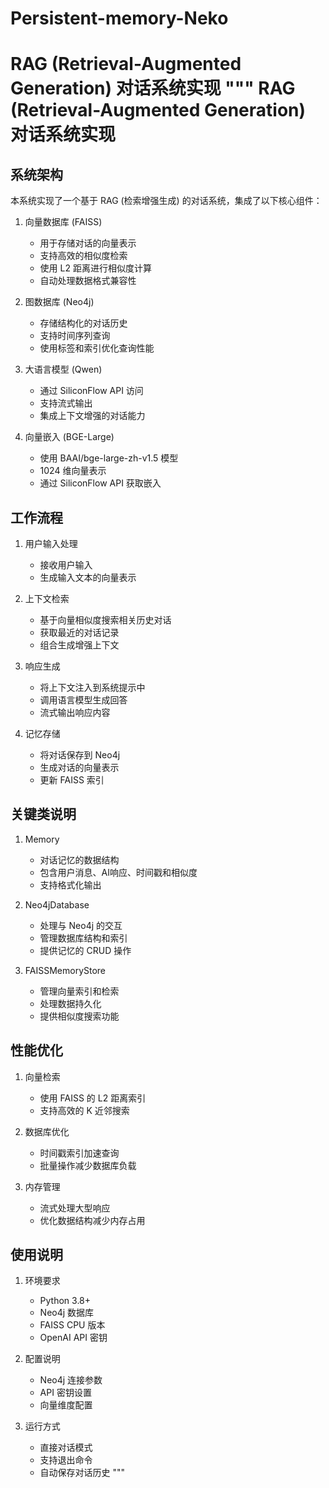 # Persistent-memory-Neko
RAG (Retrieval-Augmented Generation) 对话系统实现
"""
RAG (Retrieval-Augmented Generation) 对话系统实现
====================================

系统架构
--------
本系统实现了一个基于 RAG (检索增强生成) 的对话系统，集成了以下核心组件：

1. 向量数据库 (FAISS)
   - 用于存储对话的向量表示
   - 支持高效的相似度检索
   - 使用 L2 距离进行相似度计算
   - 自动处理数据格式兼容性

2. 图数据库 (Neo4j)
   - 存储结构化的对话历史
   - 支持时间序列查询
   - 使用标签和索引优化查询性能

3. 大语言模型 (Qwen)
   - 通过 SiliconFlow API 访问
   - 支持流式输出
   - 集成上下文增强的对话能力

4. 向量嵌入 (BGE-Large)
   - 使用 BAAI/bge-large-zh-v1.5 模型
   - 1024 维向量表示
   - 通过 SiliconFlow API 获取嵌入

工作流程
--------
1. 用户输入处理
   - 接收用户输入
   - 生成输入文本的向量表示

2. 上下文检索
   - 基于向量相似度搜索相关历史对话
   - 获取最近的对话记录
   - 组合生成增强上下文

3. 响应生成
   - 将上下文注入到系统提示中
   - 调用语言模型生成回答
   - 流式输出响应内容

4. 记忆存储
   - 将对话保存到 Neo4j
   - 生成对话的向量表示
   - 更新 FAISS 索引

关键类说明
--------
1. Memory
   - 对话记忆的数据结构
   - 包含用户消息、AI响应、时间戳和相似度
   - 支持格式化输出

2. Neo4jDatabase
   - 处理与 Neo4j 的交互
   - 管理数据库结构和索引
   - 提供记忆的 CRUD 操作

3. FAISSMemoryStore
   - 管理向量索引和检索
   - 处理数据持久化
   - 提供相似度搜索功能

性能优化
--------
1. 向量检索
   - 使用 FAISS 的 L2 距离索引
   - 支持高效的 K 近邻搜索

2. 数据库优化
   - 时间戳索引加速查询
   - 批量操作减少数据库负载

3. 内存管理
   - 流式处理大型响应
   - 优化数据结构减少内存占用

使用说明
--------
1. 环境要求
   - Python 3.8+
   - Neo4j 数据库
   - FAISS CPU 版本
   - OpenAI API 密钥

2. 配置说明
   - Neo4j 连接参数
   - API 密钥设置
   - 向量维度配置

3. 运行方式
   - 直接对话模式
   - 支持退出命令
   - 自动保存对话历史
"""